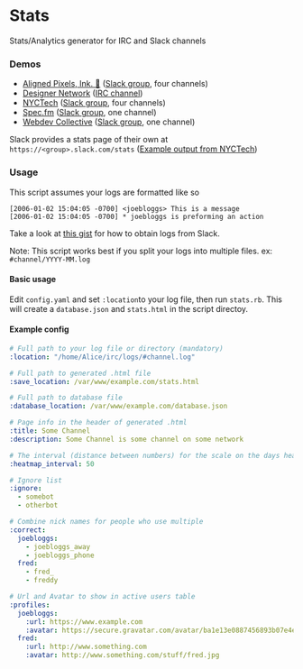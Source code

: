 # Stats
Stats/Analytics generator for IRC and Slack channels

### Demos
* [Aligned Pixels, Ink. 🏇](https://kash.im/stats/aligned.html) ([Slack group](http://alignedpixels.com/), four channels)
* [Designer Network](https://kash.im/stats/dn.html) ([IRC channel](http://designers.im/))
* [NYCTech](https://kash.im/stats/nyctech.html) ([Slack group](http://www.nyctechslack.com/), four channels)
* [Spec.fm](https://kash.im/stats/spec.html) ([Slack group](http://spec.fm/), one channel)
* [Webdev Collective](https://kash.im/stats/webdev.html) ([Slack group](http://webdev-collective.clarkt.com/), one channel)

Slack provides a stats page of their own at `https://<group>.slack.com/stats` ([Example output from NYCTech](https://i.imgur.com/CUDfoPx.png))

### Usage

This script assumes your logs are formatted like so

```
[2006-01-02 15:04:05 -0700] <joebloggs> This is a message
[2006-01-02 15:04:05 -0700] * joebloggs is preforming an action
```

Take a look at [this gist](https://gist.github.com/0x263b/a296fad860edc4ea3deb7f30e0e41bc0) for how to obtain logs from Slack.

Note: This script works best if you split your logs into multiple files. ex: `#channel/YYYY-MM.log`

#### Basic usage

Edit `config.yaml` and set `:location`to your log file, then run `stats.rb`. This will create a `database.json` and `stats.html` in the script directoy.

#### Example config

```yaml
# Full path to your log file or directory (mandatory)
:location: "/home/Alice/irc/logs/#channel.log"

# Full path to generated .html file
:save_location: /var/www/example.com/stats.html

# Full path to database file
:database_location: /var/www/example.com/database.json

# Page info in the header of generated .html
:title: Some Channel
:description: Some Channel is some channel on some network

# The interval (distance between numbers) for the scale on the days heatmap. Integer
:heatmap_interval: 50

# Ignore list
:ignore:
  - somebot
  - otherbot

# Combine nick names for people who use multiple
:correct:
  joebloggs:
    - joebloggs_away
    - joebloggs_phone
  fred: 
    - fred_
    - freddy

# Url and Avatar to show in active users table
:profiles:
  joebloggs:
    :url: https://www.example.com
    :avatar: https://secure.gravatar.com/avatar/ba1e13e0887456893b07e4ee8e78aece
  fred:
    :url: http://www.something.com
    :avatar: http://www.something.com/stuff/fred.jpg
```